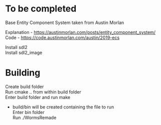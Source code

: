 # To be completed

Base Entity Component System taken from Austin Morlan  
  
Explanation - https://austinmorlan.com/posts/entity_component_system/  
Code - https://code.austinmorlan.com/austin/2019-ecs  
  
Install sdl2  
Install sdl2_image  

# Building
Create build folder  
Run cmake .. from within build folder  
Enter build folder and run make  
 - build/bin will be created containing the file to run  
Enter bin folder  
Run ./WormsRemade  